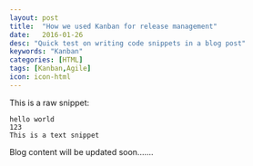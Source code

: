 ```yaml
---
layout: post
title:  "How we used Kanban for release management"
date:   2016-01-26
desc: "Quick test on writing code snippets in a blog post"
keywords: "Kanban"
categories: [HTML]
tags: [Kanban,Agile]
icon: icon-html
---
```


This is a raw snippet:

```
hello world
123
This is a text snippet
```

Blog content will be updated soon.......